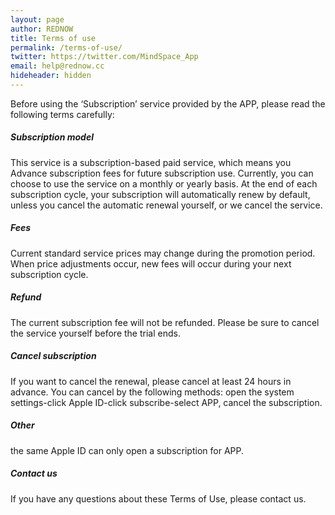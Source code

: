```yaml
---
layout: page
author: REDNOW
title: Terms of use
permalink: /terms-of-use/
twitter: https://twitter.com/MindSpace_App
email: help@rednow.cc
hideheader: hidden
---
```


Before using the ‘Subscription’ service provided by the APP, please read the following terms carefully: 

##### Subscription model 

This service is a subscription-based paid service, which means you Advance subscription fees for future subscription use. Currently, you can choose to use the service on a monthly or yearly basis. At the end of each subscription cycle, your subscription will automatically renew by default, unless you cancel the automatic renewal yourself, or we cancel the service. 

##### Fees 

Current standard service prices may change during the promotion period. When price adjustments occur, new fees will occur during your next subscription cycle. 

##### Refund 

The current subscription fee will not be refunded. Please be sure to cancel the service yourself before the trial ends. 

##### Cancel subscription 

If you want to cancel the renewal, please cancel at least 24 hours in advance. You can cancel by the following methods: open the system settings-click Apple ID-click subscribe-select APP, cancel the subscription.

##### Other 

the same Apple ID can only open a subscription for APP.

##### Contact us 

If you have any questions about these Terms of Use, please contact us. 